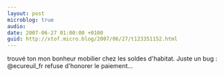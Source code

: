 ```yaml
---
layout: post
microblog: true
audio: 
date: 2007-06-27 01:00:00 +0100
guid: http://xtof.micro.blog/2007/06/27/t123351152.html
---
```

trouvé ton mon bonheur mobilier chez les soldes d'habitat. Juste un bug : @ecureuil_fr refuse d'honorer le paiement...
